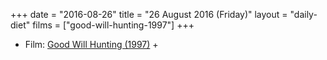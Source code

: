 +++
date = "2016-08-26"
title = "26 August 2016 (Friday)"
layout = "daily-diet"
films = ["good-will-hunting-1997"]
+++

<ul>
<li class="entry Film">Film: <a href="/films/good-will-hunting-1997">Good Will Hunting (1997)</a> +</li>
</ul>